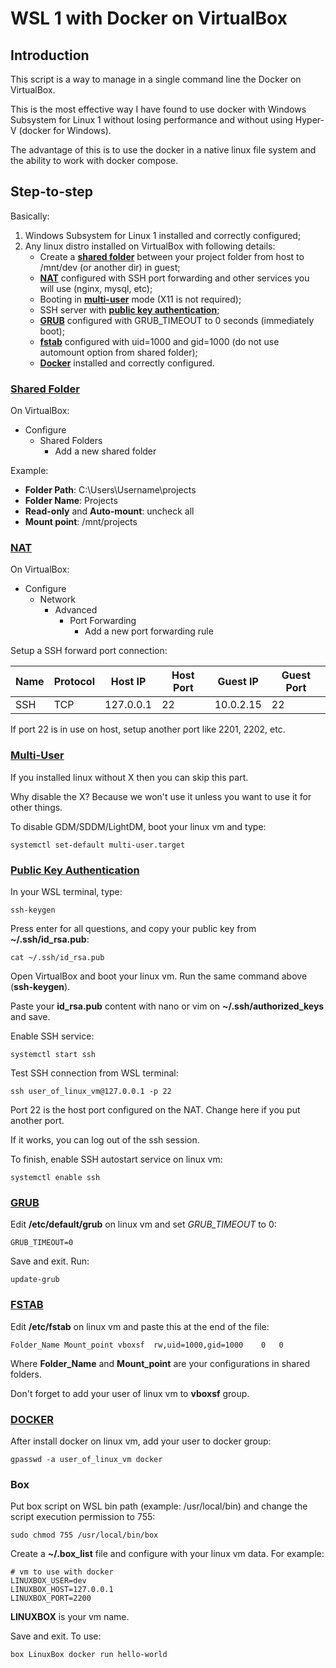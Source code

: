 # WSL 1 with Docker on VirtualBox

## Introduction
This script is a way to manage in a single command line the Docker on VirtualBox.

This is the most effective way I have found to use docker with Windows Subsystem for Linux 1 without losing performance and without using Hyper-V (docker for Windows).

The advantage of this is to use the docker in a native linux file system and the ability to work with docker compose.

## Step-to-step

Basically:

1. Windows Subsystem for Linux 1 installed and correctly configured;
2. Any linux distro installed on VirtualBox with following details:
    - Create a [**shared folder**](#shared-folder) between your project folder from host to /mnt/dev (or another dir) in guest;
    - [**NAT**](#nat) configured with SSH port forwarding and other services you will use (nginx, mysql, etc);
    - Booting in [**multi-user**](#multi-user) mode (X11 is not required);
    - SSH server with [**public key authentication**](#public-key-authentication);
    - [**GRUB**](#grub) configured with GRUB_TIMEOUT to 0 seconds (immediately boot);
    - [**fstab**](#fstab) configured with uid=1000 and gid=1000 (do not use automount option from shared folder);
    - [**Docker**](#docker) installed and correctly configured.

 ### [Shared Folder](#shared-folder)

 On VirtualBox:
 
 - Configure
    - Shared Folders
        - Add a new shared folder

 Example:

- **Folder Path**: C:\Users\Username\projects
- **Folder Name**: Projects
- **Read-only** and **Auto-mount**: uncheck all
- **Mount point**: /mnt/projects

### [NAT](#nat)

On VirtualBox:

- Configure
    - Network
        - Advanced
            - Port Forwarding
                - Add a new port forwarding rule 

Setup a SSH forward port connection:

| Name | Protocol | Host IP   | Host Port | Guest IP  | Guest Port |
| ---  | ---      | ---       | ---       | ---       | ---        |
|  SSH |   TCP    | 127.0.0.1 |  22       | 10.0.2.15 | 22         |

If port 22 is in use on host, setup another port like 2201, 2202, etc.

### [Multi-User](#multi-user)

If you installed linux without X then you can skip this part.

Why disable the X? Because we won't use it unless you want to use it for other things.

To disable GDM/SDDM/LightDM, boot your linux vm and type:
```
systemctl set-default multi-user.target
```

### [Public Key Authentication](#public-key-authentication)

In your WSL terminal, type:
```
ssh-keygen
```

Press enter for all questions, and copy your public key from **~/.ssh/id_rsa.pub**:
```
cat ~/.ssh/id_rsa.pub
```

Open VirtualBox and boot your linux vm. Run the same command above (**ssh-keygen**).

Paste your **id_rsa.pub** content with nano or vim on **~/.ssh/authorized_keys** and save.

Enable SSH service:
```
systemctl start ssh
```

Test SSH connection from WSL terminal: 
```
ssh user_of_linux_vm@127.0.0.1 -p 22
```

Port 22 is the host port configured on the NAT. Change here if you put another port.

If it works, you can log out of the ssh session. 

To finish, enable SSH autostart service on linux vm:
```
systemctl enable ssh
```

### [GRUB](#grub)

Edit **/etc/default/grub** on linux vm and set *GRUB_TIMEOUT* to 0:
```
GRUB_TIMEOUT=0
```

Save and exit. Run:
```
update-grub
```

### [FSTAB](#fstab)

Edit **/etc/fstab** on linux vm and paste this at the end of the file:
```
Folder_Name	Mount_point	vboxsf	rw,uid=1000,gid=1000	0	0
```

Where **Folder_Name** and **Mount_point** are your configurations in shared folders.

Don't forget to add your user of linux vm to **vboxsf** group.

### [DOCKER](#docker)

After install docker on linux vm, add your user to docker group:
```
gpasswd -a user_of_linux_vm docker
```

### Box

Put box script on WSL bin path (example: /usr/local/bin) and change the script execution permission to 755:
```
sudo chmod 755 /usr/local/bin/box
```

Create a **~/.box_list** file and configure with your linux vm data. For example:
```
# vm to use with docker
LINUXBOX_USER=dev
LINUXBOX_HOST=127.0.0.1   
LINUXBOX_PORT=2200
```

**LINUXBOX** is your vm name. 

Save and exit. To use:
```
box LinuxBox docker run hello-world
```
